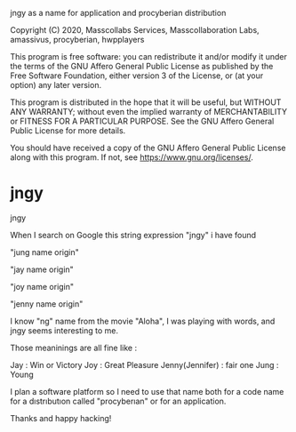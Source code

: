 jngy as a name for application and procyberian distribution

Copyright (C) 2020, Masscollabs Services, Masscollaboration Labs, amassivus, procyberian, hwpplayers

This program is free software: you can redistribute it and/or modify
it under the terms of the GNU Affero General Public License as published
by the Free Software Foundation, either version 3 of the License, or
(at your option) any later version.

This program is distributed in the hope that it will be useful,
but WITHOUT ANY WARRANTY; without even the implied warranty of
MERCHANTABILITY or FITNESS FOR A PARTICULAR PURPOSE.  See the
GNU Affero General Public License for more details.

You should have received a copy of the GNU Affero General Public License
along with this program.  If not, see <https://www.gnu.org/licenses/>.

# jngy

jngy

When I search on Google this string expression "jngy" i have found

"jung name origin"

"jay name origin"

"joy name origin"

"jenny name origin"

I know "ng" name from the movie "Aloha", I was playing with words, and jngy seems interesting to me.

Those meaninings are all fine like :

Jay : Win or Victory
Joy : Great Pleasure
Jenny(Jennifer) : fair one
Jung : Young

I plan a software platform so I need to use that name both for a code name for a dıstrıbutıon called "procyberıan" or for an application.

Thanks and happy hacking!